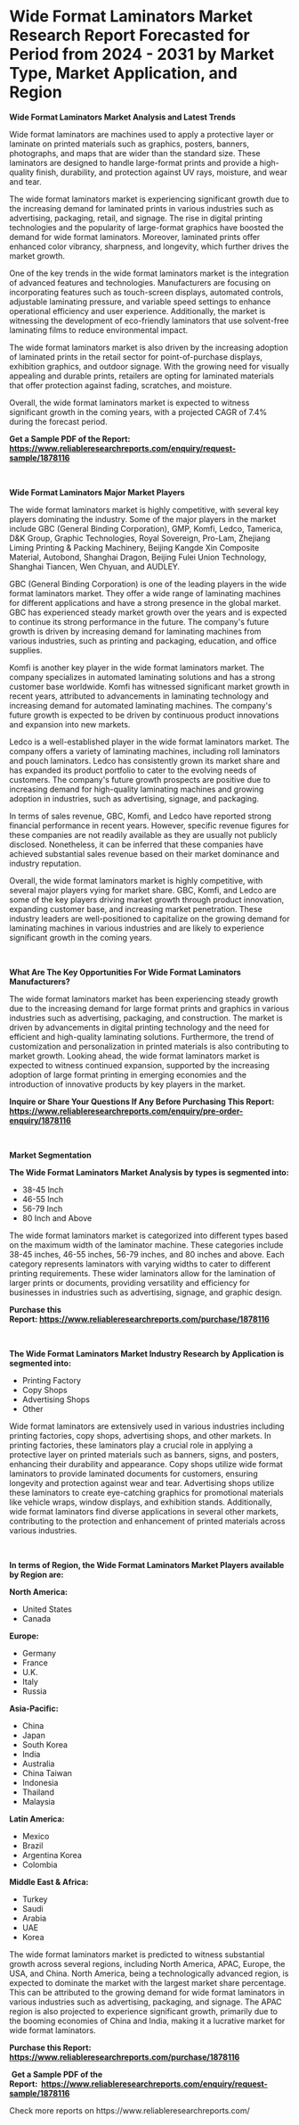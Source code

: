 <p><h1>Wide Format Laminators Market Research Report Forecasted for Period from 2024 -  2031 by Market Type, Market Application, and Region</h1></p><p><strong>Wide Format Laminators Market Analysis and Latest Trends</strong></p>
<p><p>Wide format laminators are machines used to apply a protective layer or laminate on printed materials such as graphics, posters, banners, photographs, and maps that are wider than the standard size. These laminators are designed to handle large-format prints and provide a high-quality finish, durability, and protection against UV rays, moisture, and wear and tear.</p><p>The wide format laminators market is experiencing significant growth due to the increasing demand for laminated prints in various industries such as advertising, packaging, retail, and signage. The rise in digital printing technologies and the popularity of large-format graphics have boosted the demand for wide format laminators. Moreover, laminated prints offer enhanced color vibrancy, sharpness, and longevity, which further drives the market growth.</p><p>One of the key trends in the wide format laminators market is the integration of advanced features and technologies. Manufacturers are focusing on incorporating features such as touch-screen displays, automated controls, adjustable laminating pressure, and variable speed settings to enhance operational efficiency and user experience. Additionally, the market is witnessing the development of eco-friendly laminators that use solvent-free laminating films to reduce environmental impact.</p><p>The wide format laminators market is also driven by the increasing adoption of laminated prints in the retail sector for point-of-purchase displays, exhibition graphics, and outdoor signage. With the growing need for visually appealing and durable prints, retailers are opting for laminated materials that offer protection against fading, scratches, and moisture.</p><p>Overall, the wide format laminators market is expected to witness significant growth in the coming years, with a projected CAGR of 7.4% during the forecast period.</p></p>
<p><strong>Get a Sample PDF of the Report:&nbsp; <a href="https://www.reliableresearchreports.com/enquiry/request-sample/1878116">https://www.reliableresearchreports.com/enquiry/request-sample/1878116</a></strong></p>
<p>&nbsp;</p>
<p><strong>Wide Format Laminators Major Market Players</strong></p>
<p><p>The wide format laminators market is highly competitive, with several key players dominating the industry. Some of the major players in the market include GBC (General Binding Corporation), GMP, Komfi, Ledco, Tamerica, D&K Group, Graphic Technologies, Royal Sovereign, Pro-Lam, Zhejiang Liming Printing & Packing Machinery, Beijing Kangde Xin Composite Material, Autobond, Shanghai Dragon, Beijing Fulei Union Technology, Shanghai Tiancen, Wen Chyuan, and AUDLEY.</p><p>GBC (General Binding Corporation) is one of the leading players in the wide format laminators market. They offer a wide range of laminating machines for different applications and have a strong presence in the global market. GBC has experienced steady market growth over the years and is expected to continue its strong performance in the future. The company's future growth is driven by increasing demand for laminating machines from various industries, such as printing and packaging, education, and office supplies.</p><p>Komfi is another key player in the wide format laminators market. The company specializes in automated laminating solutions and has a strong customer base worldwide. Komfi has witnessed significant market growth in recent years, attributed to advancements in laminating technology and increasing demand for automated laminating machines. The company's future growth is expected to be driven by continuous product innovations and expansion into new markets.</p><p>Ledco is a well-established player in the wide format laminators market. The company offers a variety of laminating machines, including roll laminators and pouch laminators. Ledco has consistently grown its market share and has expanded its product portfolio to cater to the evolving needs of customers. The company's future growth prospects are positive due to increasing demand for high-quality laminating machines and growing adoption in industries, such as advertising, signage, and packaging.</p><p>In terms of sales revenue, GBC, Komfi, and Ledco have reported strong financial performance in recent years. However, specific revenue figures for these companies are not readily available as they are usually not publicly disclosed. Nonetheless, it can be inferred that these companies have achieved substantial sales revenue based on their market dominance and industry reputation.</p><p>Overall, the wide format laminators market is highly competitive, with several major players vying for market share. GBC, Komfi, and Ledco are some of the key players driving market growth through product innovation, expanding customer base, and increasing market penetration. These industry leaders are well-positioned to capitalize on the growing demand for laminating machines in various industries and are likely to experience significant growth in the coming years.</p></p>
<p>&nbsp;</p>
<p><strong>What Are The Key Opportunities For Wide Format Laminators Manufacturers?</strong></p>
<p><p>The wide format laminators market has been experiencing steady growth due to the increasing demand for large format prints and graphics in various industries such as advertising, packaging, and construction. The market is driven by advancements in digital printing technology and the need for efficient and high-quality laminating solutions. Furthermore, the trend of customization and personalization in printed materials is also contributing to market growth. Looking ahead, the wide format laminators market is expected to witness continued expansion, supported by the increasing adoption of large format printing in emerging economies and the introduction of innovative products by key players in the market.</p></p>
<p><strong>Inquire or Share Your Questions If Any Before Purchasing This Report: <a href="https://www.reliableresearchreports.com/enquiry/pre-order-enquiry/1878116">https://www.reliableresearchreports.com/enquiry/pre-order-enquiry/1878116</a></strong></p>
<p>&nbsp;</p>
<p><strong>Market Segmentation</strong></p>
<p><strong>The Wide Format Laminators Market Analysis by types is segmented into:</strong></p>
<p><ul><li>38-45 Inch</li><li>46-55 Inch</li><li>56-79 Inch</li><li>80 Inch and Above</li></ul></p>
<p><p>The wide format laminators market is categorized into different types based on the maximum width of the laminator machine. These categories include 38-45 inches, 46-55 inches, 56-79 inches, and 80 inches and above. Each category represents laminators with varying widths to cater to different printing requirements. These wider laminators allow for the lamination of larger prints or documents, providing versatility and efficiency for businesses in industries such as advertising, signage, and graphic design.</p></p>
<p><strong>Purchase this Report:&nbsp;<a href="https://www.reliableresearchreports.com/purchase/1878116">https://www.reliableresearchreports.com/purchase/1878116</a></strong></p>
<p>&nbsp;</p>
<p><strong>The Wide Format Laminators Market Industry Research by Application is segmented into:</strong></p>
<p><ul><li>Printing Factory</li><li>Copy Shops</li><li>Advertising Shops</li><li>Other</li></ul></p>
<p><p>Wide format laminators are extensively used in various industries including printing factories, copy shops, advertising shops, and other markets. In printing factories, these laminators play a crucial role in applying a protective layer on printed materials such as banners, signs, and posters, enhancing their durability and appearance. Copy shops utilize wide format laminators to provide laminated documents for customers, ensuring longevity and protection against wear and tear. Advertising shops utilize these laminators to create eye-catching graphics for promotional materials like vehicle wraps, window displays, and exhibition stands. Additionally, wide format laminators find diverse applications in several other markets, contributing to the protection and enhancement of printed materials across various industries.</p></p>
<p>&nbsp;</p>
<p><strong>In terms of Region, the Wide Format Laminators Market Players available by Region are:</strong></p>
<p>
    <p> <strong> North America: </strong>
        <ul>
            <li>United States</li>
            <li>Canada</li>
        </ul>
        </p> 
    <p> <strong> Europe: </strong>
        <ul>
            <li>Germany</li>
            <li>France</li>
            <li>U.K.</li>
            <li>Italy</li>
            <li>Russia</li>
        </ul>
        </p> 
    <p> <strong> Asia-Pacific: </strong>
        <ul>
            <li>China</li>
            <li>Japan</li>
            <li>South Korea</li>
            <li>India</li>
            <li>Australia</li>
            <li>China Taiwan</li>
            <li>Indonesia</li>
            <li>Thailand</li>
            <li>Malaysia</li>
        </ul>
        </p> 
    <p> <strong> Latin America: </strong>
        <ul>
            <li>Mexico</li>
            <li>Brazil</li>
            <li>Argentina Korea</li>
            <li>Colombia</li>
        </ul>
        </p> 
    <p> <strong> Middle East & Africa: </strong>
        <ul>
            <li>Turkey</li>
            <li>Saudi</li>
            <li>Arabia</li>
            <li>UAE</li>
            <li>Korea</li>
        </ul>
    </p>
    </p>
<p><p>The wide format laminators market is predicted to witness substantial growth across several regions, including North America, APAC, Europe, the USA, and China. North America, being a technologically advanced region, is expected to dominate the market with the largest market share percentage. This can be attributed to the growing demand for wide format laminators in various industries such as advertising, packaging, and signage. The APAC region is also projected to experience significant growth, primarily due to the booming economies of China and India, making it a lucrative market for wide format laminators.</p></p>
<p><strong>Purchase this Report: <a href="https://www.reliableresearchreports.com/purchase/1878116">https://www.reliableresearchreports.com/purchase/1878116</a></strong></p>
<p>&nbsp;<strong>Get a Sample PDF of the Report:&nbsp;&nbsp;<a href="https://www.reliableresearchreports.com/enquiry/request-sample/1878116">https://www.reliableresearchreports.com/enquiry/request-sample/1878116</a></strong></p>
<p><strong></strong></p>
<p>Check more reports on https://www.reliableresearchreports.com/</p>